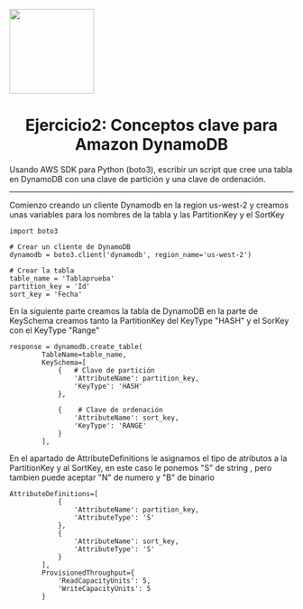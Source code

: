 <p align="left""><img src="https://semanadelcannabis.cayetano.edu.pe/assets/img/logo-upch.png" width="150">
<h1 align="center">Ejercicio2: Conceptos clave para Amazon DynamoDB</h1>
</p>
<p>Usando AWS SDK para Python (boto3), escribir un script que cree una tabla en DynamoDB
con una clave de partición y una clave de ordenación.</p>
<hr>

<p>
Comienzo creando un cliente Dynamodb en la region us-west-2  y creamos unas variables para los nombres de la tabla y las PartitionKey y el SortKey 
</p>

```
import boto3

# Crear un cliente de DynamoDB
dynamodb = boto3.client('dynamodb', region_name='us-west-2')

# Crear la tabla
table_name = 'Tablaprueba'
partition_key = 'Id'
sort_key = 'Fecha'

```

<p>
En la siguiente parte creamos la tabla de DynamoDB en la parte de KeySchema creamos tanto la PartitionKey del KeyType "HASH" y el SorKey con el KeyType "Range" 
</p>

```
response = dynamodb.create_table(
        TableName=table_name,
        KeySchema=[
            {   # Clave de partición
                'AttributeName': partition_key,
                'KeyType': 'HASH'  
            },
            
            {    # Clave de ordenación
                'AttributeName': sort_key,
                'KeyType': 'RANGE' 
            }
        ],

```

<p>
En el apartado de AttributeDefinitions le asignamos el tipo de atributos a la PartitionKey y al SortKey, en este caso le ponemos "S" de string , pero tambien puede aceptar "N" de numero y "B" de binario
</p>


```
AttributeDefinitions=[
            {
                'AttributeName': partition_key,
                'AttributeType': 'S' 
            },
            {
                'AttributeName': sort_key,
                'AttributeType': 'S'
            }
        ],
        ProvisionedThroughput={
            'ReadCapacityUnits': 5,
            'WriteCapacityUnits': 5
        }

```
